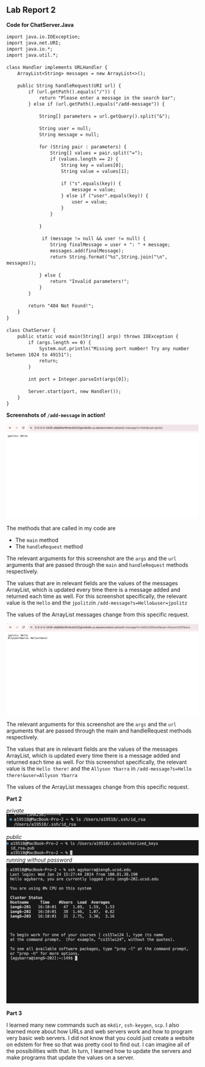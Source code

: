 ## Lab Report 2

**Code for ChatServer.Java** 
```
import java.io.IOException;
import java.net.URI;
import java.io.*;
import java.util.*;

class Handler implements URLHandler {
    ArrayList<String> messages = new ArrayList<>();
    
    public String handleRequest(URI url) {
        if (url.getPath().equals("/")) {
            return "Please enter a message in the search bar";
        } else if (url.getPath().equals("/add-message")) {

            String[] parameters = url.getQuery().split("&");

            String user = null;
            String message = null;

            for (String pair : parameters) {
                String[] values = pair.split("=");
                if (values.length == 2) {
                    String key = values[0];
                    String value = values[1];

                    if ("s".equals(key)) {
                        message = value;
                    } else if ("user".equals(key)) {
                        user = value;
                    }
                }
               
            }

             if (message != null && user != null) {
                String finalMessage = user + ": " + message;
                messages.add(finalMessage);
                return String.format("%s",String.join("\n", messages));
        
            } else {
                return "Invalid parameters!";
            }
        }

        return "404 Not Found!";
    }
}

class ChatServer {
    public static void main(String[] args) throws IOException {
        if (args.length == 0) {
            System.out.println("Missing port number! Try any number between 1024 to 49151");
            return;
        }

        int port = Integer.parseInt(args[0]);

        Server.start(port, new Handler());
    }
}
```

**Screenshots of `/add-message` in action!**

![Image](1.png)

The methods that are called in my code are 
* The `main` method
* The `handleRequest` method

The relevant arguments for this screenshot are the `args` and the `url` arguments that are passed through the `main` and `handleRequest` methods respectively. 

The values that are in relevant fields are the values of the messages ArrayList, which is updated every time there is a message added and returned each time as well. For this screenshot specifically, the relevant value is the `Hello` and the `jpolitz`in 
`/add-message?s=Hello&user=jpolitz`

The values of the ArrayList messages change from this specific request.


![Image](2.png)

The relevant arguments for this screenshot are the `args` and the `url` arguments that are passed through the main and handleRequest methods respectively. 

The values that are in relevant fields are the values of the messages ArrayList, which is updated every time there is a message added and returned each time as well. For this screenshot specifically, the relevant value is the `Hello there!` and the `Allyson Ybarra` in `/add-message?s=Hello there!&user=Allyson Ybarra`

The values of the ArrayList messages change from this specific request.


**Part 2**

*private*
![Image](AH.png)



*public*
![Image](AHHHH.png)
*running without password*
![Image](5.png)


**Part 3**

I learned many new commands such as `mkdir`, `ssh-keygen`, `scp`. I also learned more about how URLs and web servers work and how to program very basic web servers. I did not know that you could just create a website on edstem for free so that was pretty cool to find out. I can imagine all of the possibilities with that. In turn, I learned how to update the servers and make programs that update the values on a server.
